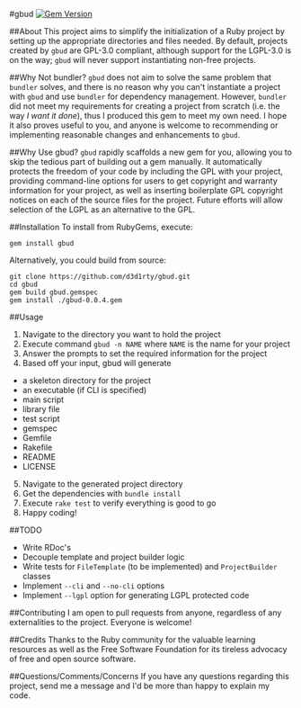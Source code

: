 #gbud
[![Gem Version](https://badge.fury.io/rb/gbud.svg)](https://badge.fury.io/rb/gbud)

##About
This project aims to simplify the initialization of a Ruby project by setting up the appropriate directories and files needed. By default, projects created by `gbud` are GPL-3.0 compliant, although support for the LGPL-3.0 is on the way; `gbud` will never support instantiating non-free projects.

##Why Not bundler?
`gbud` does not aim to solve the same problem that `bundler` solves, and there is no reason why you can't instantiate a project with `gbud` and use `bundler` for dependency management. However, `bundler` did not meet my requirements for creating a project from scratch (i.e. the way *I want it done*), thus I produced this gem to meet my own need. I hope it also proves useful to you, and anyone is welcome to recommending or implementing reasonable changes and enhancements to `gbud`.

##Why Use gbud?
`gbud` rapidly scaffolds a new gem for you, allowing you to skip the tedious part of building out a gem manually. It automatically protects the freedom of your code by including the GPL with your project, providing command-line options for users to get copyright and warranty information for your project, as well as inserting boilerplate GPL copyright notices on each of the source files for the project. Future efforts will allow selection of the LGPL as an alternative to the GPL.

##Installation
To install from RubyGems, execute:

`gem install gbud`

Alternatively, you could build from source:

```
git clone https://github.com/d3d1rty/gbud.git
cd gbud
gem build gbud.gemspec
gem install ./gbud-0.0.4.gem
```

##Usage
1. Navigate to the directory you want to hold the project
2. Execute command `gbud -n NAME` where `NAME` is the name for your project
3. Answer the prompts to set the required information for the project
4. Based off your input, gbud will generate
  * a skeleton directory for the project
  * an executable (if CLI is specified)
  * main script
  * library file
  * test script
  * gemspec
  * Gemfile
  * Rakefile
  * README
  * LICENSE
5. Navigate to the generated project directory
6. Get the dependencies with `bundle install`
7. Execute `rake test` to verify everything is good to go
8. Happy coding!

##TODO
* Write RDoc's
* Decouple template and project builder logic
* Write tests for `FileTemplate` (to be implemented) and `ProjectBuilder` classes
* Implement `--cli` and `--no-cli` options
* Implement `--lgpl` option for generating LGPL protected code

##Contributing
I am open to pull requests from anyone, regardless of any externalities to the project. Everyone is welcome!

##Credits
Thanks to the Ruby community for the valuable learning resources as well as the Free Software Foundation for its tireless advocacy of free and open source software.

##Questions/Comments/Concerns
If you have any questions regarding this project, send me a message and I'd be more than happy to explain my code.
